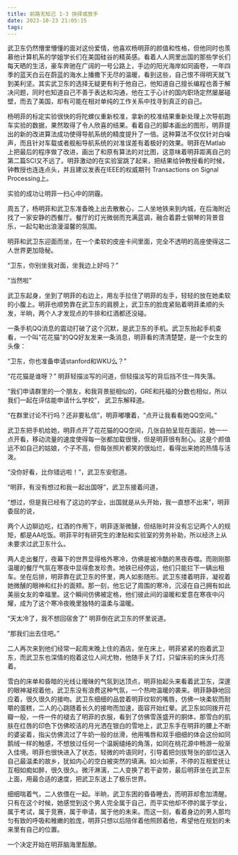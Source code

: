 ```yaml
---
title: 前路无知己 1-3 抉择或放手
date: 2023-10-23 21:05:15
tags:
---
```


武卫东仍然懵里懵懂的面对这份爱情，他喜欢杨明菲的颜值和性格，但他同时也羡慕他计算机系的学姐学长们在美国硅谷的精英感。看着人人网里出国的那些学长们每天晒的生活，豪车奔驰在广阔的一号公路上，手边的阳光海岸如同画卷，一年四季的蓝天白云在蔚蓝的海水上播撒下无尽的温暖，看到这些，自己恨不得明天就飞到美利坚。其实武卫东的选择无疑更有利于他自己，他知道自己擅长编程也善于解决问题，同时也知道自己不善于表达和沟通，他在工于心计的国内职场定然屡屡碰壁，而去了美国，却有可能在相对单纯的工作关系中找寻到真正的自己。

杨明菲的标定实验很快的将陀螺仪重新校准，拿新的校准结果重新处理上次导航跑车实验的数据，果然取得了令人欣喜的结果。看着自己的脚本画出的图形，明菲提出的新的改进算法成功使得导航系统的精度提升了一倍。这种算法不仅仅针对白噪声，而且针对车载或者舰船导航系统的对准误差有着极好的效果。明菲在Matlab上把最后的程序做了改进，画出了和原有算法的对比图，这意味着明菲距离自己的第二篇SCI又不远了。明菲激动的在实验室跳了起来，把结果给钟教授看的时候，钟教授也连连点头，并且建议发表在IEEE的权威期刊 Transactions on Signal Processing上。

实验的成功让明菲一扫心中的阴霾。

周五了，杨明菲和武卫东准备晚上出去散散心，二人坐地铁来到内城，在后海附近找了一家安静的西餐厅。餐厅的灯光微弱而充满蓝调，融合着爵士钢琴的背景音乐，一起勾勒出浪漫温馨的氛围。

明菲和武卫东迎面而坐，在一个柔软的皮座卡间里面，完全不透明的高座使得这二人世界更加隐秘。

“卫东，你别坐我对面，坐我边上好吗？”

“当然啦”

武卫东起身，坐到了明菲的右边上，用左手拉住了明菲的左手，轻轻的放在她柔软的小腹上。明菲也顺势靠在武卫东的肩膀上，武卫东的脸庞紧贴着明菲柔顺的头发，半晌，两个人才发现点的牛排和红酒都还没碰。

一条手机QQ消息的震动打破了这个沉默，是武卫东的手机。武卫东抬起手机查看，一个叫“花花猫”的QQ好友发来一条消息，明菲看的清清楚楚，是一个女生的头像：

“卫东，你也准备申请stanford和WKU么？”

“花花猫是谁呀？” 明菲轻描淡写的问道，但轻描淡写的背后挡不住一阵失落。

“我们申请群里的一个朋友，和我背景挺相似的，GRE和托福的分数也相似，所以我们一起在评估能申请什么学校”， 武卫东解释道。

“在群里讨论不行吗？还非要私信”，明菲嘟囔着，“点开让我看看她QQ空间。”

武卫东把手机给她，明菲点开了花花猫的QQ空间，几张自拍呈现在面前，她一一点开看，移动流量的速度使得每一张都加载很慢，但是明菲很有耐心。这是个颜值远不如自己的姑娘，个子不高，但每张照片都笑的很灿烂，看得出来她的热情与活泼。

“没你好看，比你错远啦！”，武卫东安慰道。

“明菲，有没有想过和我一起出国呀”，武卫东接着问道，

“想过，但是我已经有了这边的学业，出国就是从头开始，我一直想不出来”，明菲委屈的说，

两个人边聊边吃，红酒的作用下，明菲逐渐微醺，但结账时并没有忘记两个人的规矩，都是AA吃饭。明菲平时有研究生的津贴和实验室的劳务补助，所以经济上从未要求过武卫东什么。

两人走出餐厅，夜幕下的世界显得格外寒冷，仿佛是被冷酷的黑夜吞噬。而刚刚那温暖的餐厅气氛在寒夜中显得愈发珍贵。地铁已经停运，他们只能拦下一辆出租车。坐在后排，明菲靠在武卫东的怀里，两人如影随形。武卫东搂着明菲，凝视着她微醺的眼神和红扑的面颊。那一刻，他忘记了周围的寒冷，沉浸在自己拥有如此美丽女友的幸福里。这个瞬间仿佛被定格，他们彼此间的温暖和爱意在寒夜中闪耀，成为了这个寒冷夜晚里独特的温柔与温暖。

“天太冷了，我不想回宿舍了” 明菲倒在武卫东的怀里说道。

“那我们出去住吧。”

二人再次来到他们经常一起周末晚上住的酒店，坐在床上，明菲紧紧的抱着武卫东，而武卫东也深情的抱着这位人间尤物，他随手关了灯，只留床前的床头灯亮着。

雪白的床单和昏暗的光线让暧昧的气氛到达顶点，明菲抬起头来看着武卫东，深邃的眼神凝视着他，武卫东没有浪费这种气氛，一个热吻温暖的袭来。明菲静静地回应着，很久很久的接吻。武卫东细细的品尝着明菲纹软的嘴唇，仿佛一块柔软而耐嚼的蛋糕，二人的心跳随着长久的接吻而加速，面容开始红晕。武卫东如同拨开花瓣一般，一件一件的褪去了明菲的衣服，看到了仿佛雪莲盛开的胴体，那雪白的肌肤在红唇的印色下仿佛皎洁的月光洒在银白的雪地上，武卫东手在明菲的腰上不断的婆娑着，指尖仿佛流过了牛奶一般的丝滑，他用嘴唇和双手细细的体会这份如同鹅绒一样的触感，不想放过任何一个温婉缱绻的角落，如同在桃花源中畅游一般渐入佳境。明菲也很快进入了状态，轻微的吟语同时，引导着把剑拔弩张的部位送入自己最温柔的故乡，犹如内心的空白被突然的填满。如火如荼，不停的互相爱抚让互相如痴如醉，很久很久。微汗淋漓，二人变换了若干姿势，最后明菲坐在武卫东上面，用最合适的速度，把武卫东送上了极乐世界。

细细喘着气，二人依偎在一起。半晌，武卫东困的昏昏睡去，而明菲却愈加清醒。只有在这个时候，她感觉到这个男人完全属于自己，而平实他却不停的属于学业，属于考试，属于竞赛，属于申请，属于他的未来。而这一刻，看着身边的男人那均匀有致的呼吸和稚嫩的脸庞，明菲只想以后陪伴着他照顾着他，希望他在规划的未来里有自己的位置。

一个决定开始在明菲脑海里酝酿。